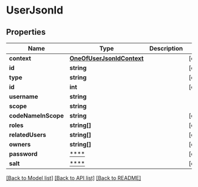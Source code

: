 # UserJsonld

## Properties
Name | Type | Description | Notes
------------ | ------------- | ------------- | -------------
**context** | [**OneOfUserJsonldContext**](OneOfUserJsonldContext.md) |  | [optional] 
**id** | **string** |  | [optional] 
**type** | **string** |  | [optional] 
**id** | **int** |  | [optional] 
**username** | **string** |  | 
**scope** | **string** |  | 
**codeNameInScope** | **string** |  | [optional] 
**roles** | **string[]** |  | [optional] 
**relatedUsers** | **string[]** |  | [optional] 
**owners** | **string[]** |  | [optional] 
**password** | [****](.md) |  | [optional] 
**salt** | [****](.md) |  | [optional] 

[[Back to Model list]](../../README.md#documentation-for-models) [[Back to API list]](../../README.md#documentation-for-api-endpoints) [[Back to README]](../../README.md)

